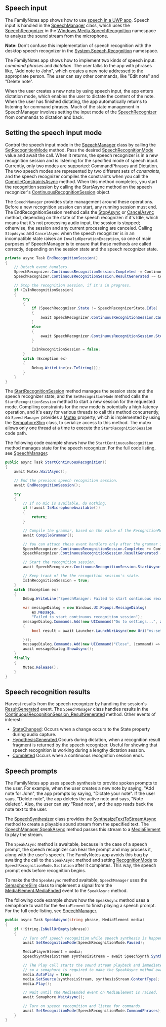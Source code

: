 ## Speech input

The FamilyNotes app shows how to use [speech in a UWP app](https://dev.windows.com/speech). Speech input is handled in the [SpeechManager](FamilyNotes/Speech/SpeechManager.cs) class, which uses the
[SpeechRecognizer](https://msdn.microsoft.com/library/windows/apps/windows.media.speechrecognition.speechrecognizer.aspx) in the
[Windows.Media.SpeechRecognition](https://msdn.microsoft.com/library/windows/apps/windows.media.speechrecognition.aspx) namespace to analyze the sound stream from the microphone.

**Note:** Don't confuse this implementation of speech recognition with the desktop speech recognizer in the [System.Speech.Recognition](https://msdn.microsoft.com/library/system.speech.recognition.aspx) namespace.  

The FamilyNotes app shows how to implement two kinds of speech input: *command phrases* and *dictation*. The user talks to the app with phrases like, "Add note to John", which creates
a new note addressed to the appropriate person. The user can say other commands, like "Edit note" and "Delete note".

When the user creates a new note by using speech input, the app enters dictation mode, which enables the user to dictate the content of the note. When the user has finished dictating,
the app automatically returns to listening for command phrases. Much of the state management in SpeechManager involves setting the input mode of the
[SpeechRecognizer](https://msdn.microsoft.com/library/windows/apps/windows.media.speechrecognition.speechrecognizer.aspx) from commands to dictation and back.  

## Setting the speech input mode  
Control the speech input mode in the [SpeechManager](FamilyNotes/Speech/SpeechManager.cs) class by calling the [SetRecognitionMode](FamilyNotes/Speech/SpeechManager.cs#L118) method. Pass the desired [SpeechRecognitionMode](FamilyNotes/Speech/RecognitionMode.cs) value and await the call.
When it returns, the speech recognizer is in a new recognition session and is listening for the specified mode of speech input.
Currently, only two modes are supported: CommandPhrases and Dictation. The two speech modes are represented by two different sets of *constraints*,
and the speech recognizer compiles the constraints when you call the [CompileConstraintsAsync](https://msdn.microsoft.com/library/windows/apps/windows.media.speechrecognition.speechrecognizer.compileconstraintsasync.aspx) method. When this method completes, you start the recognition session
by calling the StartAsync method on the speech recognizer's [ContinuousRecognitionSession](https://msdn.microsoft.com/library/windows/apps/windows.media.speechrecognition.speechrecognizer.continuousrecognitionsession.aspx) object.

The `SpeechManager` provides state management around these operations. Before a new recognition session can start, any running session must end. The EndRecognitionSession method
calls the [StopAsync](https://msdn.microsoft.com/library/windows/apps/windows.media.speechrecognition.speechcontinuousrecognitionsession.startasync.aspx) or [CancelAsync](https://msdn.microsoft.com/library/windows/apps/windows.media.speechrecognition.speechcontinuousrecognitionsession.cancelasync.aspx) method, depending on the state of the speech recognizer: if it's Idle, which means that it's not processing audio input, the session is stopped;
otherwise, the session and any current processing are canceled. Calling `StopAsync` and `CancelAsync` when the speech recognizer is in an incompatible state raises an `InvalidOperationException`,
so one of main purposes of SpeechManager is to ensure that these methods are called correctly, depending on the session state and the speech recognizer state.
``` csharp
private async Task EndRecognitionSession()
{
    // Detach event handlers.
    SpeechRecognizer.ContinuousRecognitionSession.Completed -= ContinuousRecognitionSession_Completed;
    SpeechRecognizer.ContinuousRecognitionSession.ResultGenerated -= ContinuousRecognitionSession_ResultGenerated;

    // Stop the recognition session, if it's in progress.
    if (IsInRecognitionSession)
    {
        try
        {
            if (SpeechRecognizer.State != SpeechRecognizerState.Idle)
            {
                await SpeechRecognizer.ContinuousRecognitionSession.CancelAsync();
            }
            else
            {
                await SpeechRecognizer.ContinuousRecognitionSession.StopAsync();
            }

            IsInRecognitionSession = false;
        }
        catch (Exception ex)
        {
            Debug.WriteLine(ex.ToString());
        }
    }
}
```

The [StartRecognitionSession](FamilyNotes/Speech/SpeechManager.cs#L127) method manages the session state and the speech recognizer state, and the `SetRecognitionMode` method calls
the `StartRecognitionSession` method to start a new session for the requested mode.
Compiling constraints for the new mode is potentially a high-latency operation, and it's easy for various threads to call this method concurrently,
so `SpeechManager` provides a [Mutex](FamilyNotes/Speech/SpeechManager.cs#L678) property, which is implemented by using the [SempahoreSlim](https://msdn.microsoft.com/library/windows/apps/system.threading.semaphoreslim.aspx) class,
to serialize access to this method. The mutex allows only one thread at a time to execute the `StartRecognitionSession` code path.

The following code example shows how the `StartContinuousRecognition` method manages state for the speech recognizer. For the full code listing, see [SpeechManager](FamilyNotes/Speech/SpeechManager.cs).

``` csharp
public async Task StartContinuousRecognition()
{
    await Mutex.WaitAsync();

    // End the previous speech recognition session.
    await EndRecognitionSession();

    try
    {
        // If no mic is available, do nothing.
        if (!await IsMicrophoneAvailable())
        {
            return;
        }

        // Compile the grammar, based on the value of the RecognitionMode property.
        await CompileGrammar();

        // You can attach these event handlers only after the grammar is compiled.
        SpeechRecognizer.ContinuousRecognitionSession.Completed += ContinuousRecognitionSession_Completed;
        SpeechRecognizer.ContinuousRecognitionSession.ResultGenerated += ContinuousRecognitionSession_ResultGenerated;

        // Start the recognition session.
        await SpeechRecognizer.ContinuousRecognitionSession.StartAsync();

        // Keep track of the the recognition session's state.
        IsInRecognitionSession = true;
    }
    catch (Exception ex)
    {
        Debug.WriteLine("SpeechManager: Failed to start continuous recognition session.");

        var messageDialog = new Windows.UI.Popups.MessageDialog(
            ex.Message,
            "Failed to start continuous recognition session");
        messageDialog.Commands.Add(new UICommand("Go to settings...", async (command) =>
        {
            bool result = await Launcher.LaunchUriAsync(new Uri("ms-settings:privacy-microphone"));

        }));
        messageDialog.Commands.Add(new UICommand("Close", (command) => { }));
        await messageDialog.ShowAsync();
    }
    finally
    {
        Mutex.Release();
    }
}
```

## Speech recognition results

Harvest results from the speech recognizer by handling the session's [ResultGenerated](https://msdn.microsoft.com/library/windows/apps/windows.media.speechrecognition.speechcontinuousrecognitionsession.resultgenerated.aspx) event. The `SpeechManager` class handles results in the [ContinuousRecognitionSession_ResultGenerated](FamilyNotes/Speech/SpeechManager.cs#L505) method.
Other events of interest:

- [StateChanged](https://msdn.microsoft.com/library/windows/apps/windows.media.speechrecognition.speechrecognizer.statechanged.aspx): Occurs when a change occurs to the State property during audio capture.
- [HypothesisGenerated ](https://msdn.microsoft.com/library/windows/apps/windows.media.speechrecognition.speechrecognizer.hypothesisgenerated.aspx) Occurs during dictation, when a recognition result fragment is returned by the speech recognizer. Useful for showing that speech recognition is working during a lengthy dictation session.
- [Completed](https://msdn.microsoft.com/library/windows/apps/windows.media.speechrecognition.speechcontinuousrecognitionsession.completed.aspx) Occurs when a continuous recognition session ends.

## Speech prompts

The FamilyNotes app uses speech synthesis to provide spoken prompts to the user. For example, when the user creates a new note by saying, "Add note for John", the app prompts
by saying, "Dictate your note". If the user says, "Delete note", the app deletes the active note and says, "Note deleted". Also, the user can say "Read note",
and the app reads back the note text to the user.

The [SpeechSynthesizer](https://msdn.microsoft.com/library/windows/apps/windows.media.speechsynthesis.speechsynthesizer.aspx) class provides
the [SynthesizeTextToStreamAsync](https://msdn.microsoft.com/library/windows/apps/windows.media.speechsynthesis.speechsynthesizer.synthesizetexttostreamasync.aspx) method
to create a playable sound stream from the specified text. The [SpeechManager.SpeakAsync](FamilyNotes/Speech/SpeechManager.cs#L198) method passes this stream to a [MediaElement](https://msdn.microsoft.com/library/windows/apps/windows.ui.xaml.controls.mediaelement.aspx)  
to play the stream.

The `SpeakAsync` method is awaitable, because in the case of a speech prompt, the speech recognizer can hear the prompt and may process it,
along with the user's speech. The FamilyNotes app avoids this bug by awaiting the call to the `SpeakAsync` method and setting [RecognitionMode](FamilyNotes/Speech/SpeechManager.cs#L104)
to `SpeechRecognitionMode.Dictation` after it completes. This way, the speech prompt ends before recognition begins.

To make the the `SpeakAsync` method avaitable, `SpeechManager` uses the [SemaphoreSlim](https://msdn.microsoft.com/library/windows/apps/system.threading.semaphoreslim.aspx) class to implement a signal
from the [MediaElement.MediaEnded](https://msdn.microsoft.com/library/windows/apps/windows.ui.xaml.controls.mediaelement.mediaended.aspx) event to the `SpeakAsync` method.

The following code example shows how the `SpeakAsync` method uses a semaphore to wait for the `MediaElement` to finish playing
a speech prompt. For the full code listing, see [SpeechManager](FamilyNotes/Speech/SpeechManager.cs).
``` csharp
public async Task SpeakAsync(string phrase, MediaElement media)
{
    if (!String.IsNullOrEmpty(phrase))
    {
        // Turn off speech recognition while speech synthesis is happening.
        await SetRecognitionMode(SpeechRecognitionMode.Paused);

        MediaPlayerElement = media;
        SpeechSynthesisStream synthesisStream = await SpeechSynth.SynthesizeTextToStreamAsync(phrase);

        // The Play call starts the sound stream playback and immediately returns,
        // so a semaphore is required to make the SpeakAsync method awaitable.
        media.AutoPlay = true;
        media.SetSource(synthesisStream, synthesisStream.ContentType);
        media.Play();

        // Wait until the MediaEnded event on MediaElement is raised.
        await Semaphore.WaitAsync();

		// Turn on speech recognition and listen for commands.
        await SetRecognitionMode(SpeechRecognitionMode.CommandPhrases);
    }
}
```
